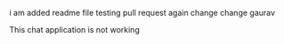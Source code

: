 i am added readme file
testing pull request
again change
change
gaurav

This chat application is not working
